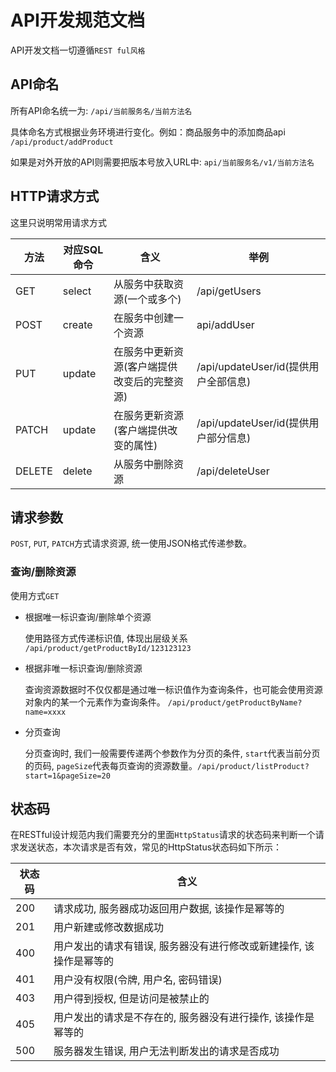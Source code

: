 # API开发规范文档

API开发文档一切遵循`REST ful风格`

## API命名

所有API命名统一为: `/api/当前服务名/当前方法名`

具体命名方式根据业务环境进行变化。例如：商品服务中的添加商品api `/api/product/addProduct`

如果是对外开放的API则需要把版本号放入URL中: `api/当前服务名/v1/当前方法名`

## HTTP请求方式

这里只说明常用请求方式

| 方法 | 对应SQL命令 | 含义 | 举例 |
| -- | -- | -- | --
| GET | select | 从服务中获取资源(一个或多个) | /api/getUsers
| POST | create | 在服务中创建一个资源 | api/addUser
| PUT | update | 在服务中更新资源(客户端提供改变后的完整资源) | /api/updateUser/id(提供用户全部信息)
| PATCH | update | 在服务更新资源(客户端提供改变的属性) | /api/updateUser/id(提供用户部分信息)
| DELETE | delete | 从服务中删除资源 | /api/deleteUser

## 请求参数

`POST`, `PUT`, `PATCH`方式请求资源, 统一使用JSON格式传递参数。

### 查询/删除资源

使用方式`GET`

- 根据唯一标识查询/删除单个资源

    使用路径方式传递标识值, 体现出层级关系 `/api/product/getProductById/123123123`

- 根据非唯一标识查询/删除资源

    查询资源数据时不仅仅都是通过唯一标识值作为查询条件，也可能会使用资源对象内的某一个元素作为查询条件。 `/api/product/getProductByName?name=xxxx`

- 分页查询

    分页查询时, 我们一般需要传递两个参数作为分页的条件, `start`代表当前分页的页码, `pageSize`代表每页查询的资源数量。`/api/product/listProduct?start=1&pageSize=20`

## 状态码

在RESTful设计规范内我们需要充分的里面`HttpStatus`请求的状态码来判断一个请求发送状态，本次请求是否有效，常见的HttpStatus状态码如下所示：

| 状态码 | 含义 |
| -- | -- 
| 200 | 请求成功, 服务器成功返回用户数据,  该操作是幂等的 |
| 201 | 用户新建或修改数据成功 |
| 400 | 用户发出的请求有错误, 服务器没有进行修改或新建操作, 该操作是幂等的 |
| 401 | 用户没有权限(令牌, 用户名, 密码错误) |
| 403 | 用户得到授权, 但是访问是被禁止的 |
| 405 | 用户发出的请求是不存在的, 服务器没有进行操作, 该操作是幂等的 |
| 500 | 服务器发生错误, 用户无法判断发出的请求是否成功 |